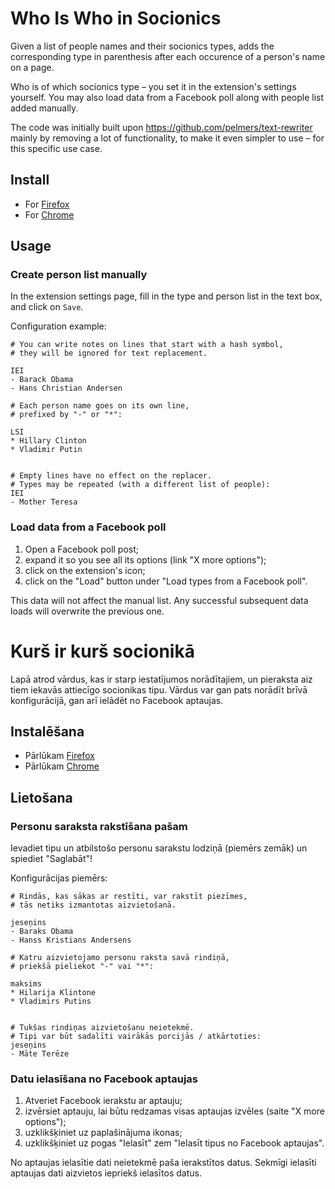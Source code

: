 # Who Is Who in Socionics

Given a list of people names and their socionics types, adds the corresponding type in parenthesis after each occurence of a person's name on a page.

Who is of which socionics type – you set it in the extension's settings yourself. You may also load data from a Facebook poll along with people list added manually.

The code was initially built upon https://github.com/pelmers/text-rewriter mainly by removing a lot of functionality, to make it even simpler to use – for this specific use case.

## Install

* For [Firefox](https://addons.mozilla.org/en-US/firefox/addon/who-is-who-in-socionics/)
* For [Chrome](https://chrome.google.com/webstore/detail/who-is-who-in-socionics/edgafhhkoaeojfhofmfnkffppnjbboli?hl=en)

## Usage

### Create person list manually

In the extension settings page, fill in the type and person list in the text box, and click on `Save`.

Configuration example:

```
# You can write notes on lines that start with a hash symbol,
# they will be ignored for text replacement.

IEI
- Barack Obama
- Hans Christian Andersen

# Each person name goes on its own line,
# prefixed by "-" or "*":

LSI
* Hillary Clinton
* Vladimir Putin


# Empty lines have no effect on the replacer.
# Types may be repeated (with a different list of people):
IEI
- Mother Teresa
```

### Load data from a Facebook poll

1. Open a Facebook poll post;
2. expand it so you see all its options (link "X more options");
3. click on the extension's icon;
4. click on the "Load" button under "Load types from a Facebook poll".

This data will not affect the manual list. Any successful subsequent data loads will overwrite the previous one.

# Kurš ir kurš socionikā

Lapā atrod vārdus, kas ir starp iestatījumos norādītajiem, un pieraksta aiz tiem iekavās attiecīgo socionikas tipu. Vārdus var gan pats norādīt brīvā konfigurācijā, gan arī ielādēt no Facebook aptaujas.

## Instalēšana

* Pārlūkam [Firefox](https://addons.mozilla.org/lv/firefox/addon/who-is-who-in-socionics/)
* Pārlūkam [Chrome](https://chrome.google.com/webstore/detail/who-is-who-in-socionics/edgafhhkoaeojfhofmfnkffppnjbboli?hl=lv)

## Lietošana

### Personu saraksta rakstīšana pašam 

Ievadiet tipu un atbilstošo personu sarakstu lodziņā (piemērs zemāk) un spiediet &quot;Saglabāt&quot;!</p>

Konfigurācijas piemērs:

```
# Rindās, kas sākas ar restīti, var rakstīt piezīmes,
# tās netiks izmantotas aizvietošanā.

jeseņins
- Baraks Obama
- Hanss Kristians Andersens

# Katru aizvietojamo personu raksta savā rindiņā,
# priekšā pieliekot "-" vai "*":

maksims
* Hilarija Klintone
* Vladimirs Putins


# Tukšas rindiņas aizvietošanu neietekmē.
# Tipi var būt sadalīti vairākās porcijās / atkārtoties:
jeseņins
- Māte Terēze
```

### Datu ielasīšana no Facebook aptaujas

1. Atveriet Facebook ierakstu ar aptauju;
2. izvērsiet aptauju, lai būtu redzamas visas aptaujas izvēles (saite "X more options");
3. uzklikšķiniet uz paplašinājuma ikonas;
4. uzklikšķiniet uz pogas "Ielasīt" zem "Ielasīt tipus no Facebook aptaujas".

No aptaujas ielasītie dati neietekmē paša ierakstītos datus. Sekmīgi ielasīti aptaujas dati aizvietos iepriekš ielasītos datus.
